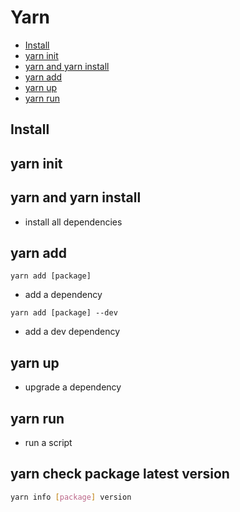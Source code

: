 # Yarn

- [Install](#install)
- [yarn init](#yarn-init)
- [yarn and yarn install](#yarn-and-yarn-install)
- [yarn add](#yarn-add)
- [yarn up](#yarn-up)
- [yarn run](#yarn-run)

## Install

## yarn init

## yarn and yarn install

- install all dependencies

## yarn add

`yarn add [package]`

- add a dependency

`yarn add [package] --dev`

- add a dev dependency

## yarn up

- upgrade a dependency

## yarn run

- run a script

## yarn check package latest version

```bash
yarn info [package] version
```